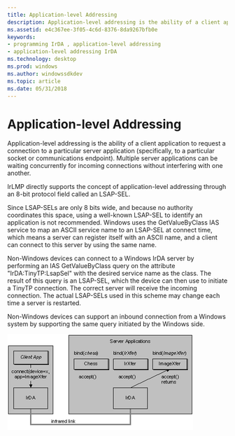```yaml
---
title: Application-level Addressing
description: Application-level addressing is the ability of a client application to request a connection to a particular server application (specifically, to a particular socket or communications endpoint).
ms.assetid: e4c367ee-3f05-4c6d-8376-8da9267bfb0e
keywords:
- programming IrDA , application-level addressing
- application-level addressing IrDA
ms.technology: desktop
ms.prod: windows
ms.author: windowssdkdev
ms.topic: article
ms.date: 05/31/2018
---
```


# Application-level Addressing

Application-level addressing is the ability of a client application to request a connection to a particular server application (specifically, to a particular socket or communications endpoint). Multiple server applications can be waiting concurrently for incoming connections without interfering with one another.

IrLMP directly supports the concept of application-level addressing through an 8-bit protocol field called an LSAP-SEL.

Since LSAP-SELs are only 8 bits wide, and because no authority coordinates this space, using a well-known LSAP-SEL to identify an application is not recommended. Windows uses the GetValueByClass IAS service to map an ASCII service name to an LSAP-SEL at connect time, which means a server can register itself with an ASCII name, and a client can connect to this server by using the same name.

Non-Windows devices can connect to a Windows IrDA server by performing an IAS GetValueByClass query on the attribute "IrDA:TinyTP:LsapSel" with the desired service name as the class. The result of this query is an LSAP-SEL, which the device can then use to initiate a TinyTP connection. The correct server will receive the incoming connection. The actual LSAP-SELs used in this scheme may change each time a server is restarted.

Non-Windows devices can support an inbound connection from a Windows system by supporting the same query initiated by the Windows side.

![application addressing](images/irdap003.png)

 

 




